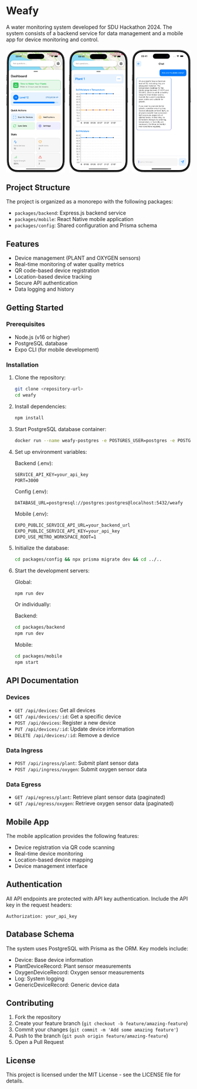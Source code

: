 # Weafy

A water monitoring system developed for SDU Hackathon 2024. The system consists
of a backend service for data management and a mobile app for device monitoring
and control.

<div style="display: flex; justify-content: space-between; margin: 20px 0;">
    <img src="docs/preview-1.png" width="32%" alt="Preview 1" />
    <img src="docs/preview-2.png" width="32%" alt="Preview 2" />
    <img src="docs/preview-3.png" width="32%" alt="Preview 3" />
</div>

## Project Structure

The project is organized as a monorepo with the following packages:

- `packages/backend`: Express.js backend service
- `packages/mobile`: React Native mobile application
- `packages/config`: Shared configuration and Prisma schema

## Features

- Device management (PLANT and OXYGEN sensors)
- Real-time monitoring of water quality metrics
- QR code-based device registration
- Location-based device tracking
- Secure API authentication
- Data logging and history

## Getting Started

### Prerequisites

- Node.js (v16 or higher)
- PostgreSQL database
- Expo CLI (for mobile development)

### Installation

1. Clone the repository:
   ```bash
   git clone <repository-url>
   cd weafy
   ```

2. Install dependencies:
   ```bash
   npm install
   ```

3. Start PostgreSQL database container:
   ```bash
   docker run --name weafy-postgres -e POSTGRES_USER=postgres -e POSTGRES_PASSWORD=postgres -e POSTGRES_DB=weafy -p 5432:5432 -d postgres:16

   ```

4. Set up environment variables:

   Backend (.env):
   ```env
   SERVICE_API_KEY=your_api_key
   PORT=3000
   ```

   Config (.env):
   ```env
   DATABASE_URL=postgresql://postgres:postgres@localhost:5432/weafy
   ```

   Mobile (.env):
   ```env
   EXPO_PUBLIC_SERVICE_API_URL=your_backend_url
   EXPO_PUBLIC_SERVICE_API_KEY=your_api_key
   EXPO_USE_METRO_WORKSPACE_ROOT=1
   ```

5. Initialize the database:
   ```bash
   cd packages/config && npx prisma migrate dev && cd ../..
   ```

6. Start the development servers:

   Global:
   ```bash
   npm run dev
   ```

   Or individually:

   Backend:
   ```bash
   cd packages/backend
   npm run dev
   ```

   Mobile:
   ```bash
   cd packages/mobile
   npm start
   ```

## API Documentation

### Devices

- `GET /api/devices`: Get all devices
- `GET /api/devices/:id`: Get a specific device
- `POST /api/devices`: Register a new device
- `PUT /api/devices/:id`: Update device information
- `DELETE /api/devices/:id`: Remove a device

### Data Ingress

- `POST /api/ingress/plant`: Submit plant sensor data
- `POST /api/ingress/oxygen`: Submit oxygen sensor data

### Data Egress

- `GET /api/egress/plant`: Retrieve plant sensor data (paginated)
- `GET /api/egress/oxygen`: Retrieve oxygen sensor data (paginated)

## Mobile App

The mobile application provides the following features:

- Device registration via QR code scanning
- Real-time device monitoring
- Location-based device mapping
- Device management interface

## Authentication

All API endpoints are protected with API key authentication. Include the API key
in the request headers:

```http
Authorization: your_api_key
```

## Database Schema

The system uses PostgreSQL with Prisma as the ORM. Key models include:

- Device: Base device information
- PlantDeviceRecord: Plant sensor measurements
- OxygenDeviceRecord: Oxygen sensor measurements
- Log: System logging
- GenericDeviceRecord: Generic device data

## Contributing

1. Fork the repository
2. Create your feature branch (`git checkout -b feature/amazing-feature`)
3. Commit your changes (`git commit -m 'Add some amazing feature'`)
4. Push to the branch (`git push origin feature/amazing-feature`)
5. Open a Pull Request

## License

This project is licensed under the MIT License - see the LICENSE file for
details.
